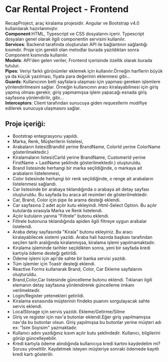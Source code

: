 # Car Rental Project - Frontend  

RecapProject, araç kiralama projesidir. Angular ve Bootstrap v4.0 kullanılarak hazırlanmıştır.</br>
**Component**:HTML, Typescript ve CSS dosyalarını içerir. Typescript dosyaları genel olarak ilgili componentin servisini kullanılır.</br>
**Services**: Backend tarafında oluşturulan API ile bağlantının sağlantığı kısımdır. Proje için gerekli olan metodlar burada yazıldıktan sonra Component kısmında kullanılır.</br>
**Models**: API'den gelen veriler, Frontend içerisinde özellik olarak burada tutulur.</br>
**Pipes**: Veriyi farklı görünümler eklemek için kullanılır.Örneğin harflerin büyük ya da küçük yazılması, fiyata para değerinin eklenmesi gibi...</br>
**Guards**: Kullanıcının belli sayfalara ulaşması için yapması gereken işlemlere yönlendirilmesini sağlar. Örneğin kullanıcının aracı kiralayabilmesi için giriş yapmış olması gerekir, giriş yapmamışsa işlem yapacağı esnada giriş sayfasına yönlendirilir, gibi...</br>
**Interceptors**: Client tarafından sunucuya giden requestlerin modifiye edilerek sunucuya ulaşmasını sağlar.</br>

## Proje içeriği: 

- Bootstrap entegrasyonu yapıldı.
- Marka, Renk, Müşterilerin listelesi,
- Arabaların listesi(BrandId yerine BrandName, ColorId yerine ColorName gösterilmektedir.)
- Kiralamaların listesi(CarId yerine BrandName, CustomerId yerine FirstName + LastName şeklinde gösterilmektedir.) oluşturuldu.
- Brand listesinde herhangi bir marka seçildiğinde, o markaya ait arabaların listelenmesi,
- Color listesinde herhangi bir renk seçildiğinde, o renge ait arabaların listelenmesi sağlandı.
- Car listesinde bir arabaya tıklandığında o arabaya ait detay sayfası oluşturuldu. Bu sayfada bu araca ait resimleri de gösterilmektedir.
- Car, Brand, Color için pipe ile arama desteği eklendi.
- Car sayfasına 2 adet açılır kutu ekleyindi. Html-Select Option. Bu açılır kutularda sırasıyla Marka ve Renk listelendi.
- Açılır kutuların yanına "Filtrele" butonu eklendi.
- Filtrele butonuna tıklandığında apiden ilgili filtreye uygun arabalar listelendi.
- Araba detay sayfasında "Kirala" butonu ekleyiniz. Bu aracı kiralayabilecek sistemi yazıldı. Araba hali hazırda başkası tarafından seçilen tarih aralığında kiralanmışsa, kiralama işlemi yapılmamaktadır.
- Kiralama işleminde tarihler seçildikten sonra, yeni bir sayfada kredi kartıyla ödeme desteği getirildi.
- Ödeme işlemi için api'de sahte bir banka servisi yazıldı.
- Tüm işlemler için Toastr desteği eklendi.
- Reactive Forms kullanarak Brand, Color, Car Ekleme sayfalarını oluşturuldu.
- Brand,Color,Car listesinde güncelleme butonu eklendi. Tıklanan ilgili elemanın detay sayfasına yönlendirerek güncelleme imkanı verilmektedir.
- Login/Register yetenekleri getirildi.
- Kiralama esnasında müşterinin findeks puanını sorgulayacak sahte servis eklendi.
- LocalStorage için servis yazıldı. Ekleme/Getirme/Silme
- Giriş ve register için nav'a butonlar eklendi.Eğer giriş yapılmamışsa nav'da bu butonlar olsun. Giriş yapılmışsa bu butonlar yerine müşteri adı ex: "İsim Soyisim" yazmaktadır.
- Kullanıcı adını yazdığınız kısım açılır kutu şeklindedir. Kullanıcı, bilgilerini görüp güncelleyebilir.
- Kredi kartıyla ödeme alındığında kullanıcıya kredi kartını kaydedelim mi? Sorusu yöneltilir. Kaydetmek isteyen müşteriye sonraki ödemede kayıtlı kredi kartı gösterilir.



